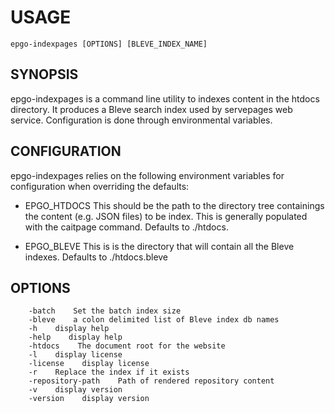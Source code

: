 
# USAGE

    epgo-indexpages [OPTIONS] [BLEVE_INDEX_NAME]

## SYNOPSIS

epgo-indexpages is a command line utility to indexes content in the htdocs directory.
It produces a Bleve search index used by servepages web service.
Configuration is done through environmental variables.

## CONFIGURATION

epgo-indexpages relies on the following environment variables for
configuration when overriding the defaults:

+ EPGO_HTDOCS This should be the path to the directory tree
              containings the content (e.g. JSON files) to be index.
              This is generally populated with the caitpage command.
            Defaults to ./htdocs.

+ EPGO_BLEVE This is is the directory that will contain all the Bleve
             indexes. Defaults to ./htdocs.bleve

## OPTIONS

```
    -batch    Set the batch index size
    -bleve    a colon delimited list of Bleve index db names
    -h    display help
    -help    display help
    -htdocs    The document root for the website
    -l    display license
    -license    display license
    -r    Replace the index if it exists
    -repository-path    Path of rendered repository content
    -v    display version
    -version    display version
```


